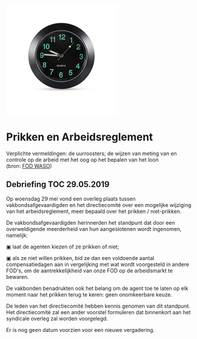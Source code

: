 <link rel="stylesheet" href="S2.css">

![](clock.png)

# Prikken en Arbeidsreglement

Verplichte vermeldingen: de uurroosters; de wijzen van meting van en controle op de arbeid met het oog op het bepalen van het loon<br>(bron: [FOD WASO](http://www.werk.belgie.be/arbeidsreglement#AutoAncher1))

## Debriefing TOC 29.05.2019

Op woensdag 29 mei vond een overleg plaats tussen vakbondsafgevaardigden en het directiecomité over een mogelijke wijziging van het arbeidsreglement, meer bepaald over het prikken / niet-prikken.

De vakbondsafgevaardigden herinnerden het standpunt dat door een overweldigende meerderheid van hun aangeslotenen wordt ingenomen, namelijk:

&#9635; laat de agenten kiezen of ze prikken of niet;

&#9635; als ze niet willen prikken, bid ze dan een voldoende aantal compensatiedagen aan in vergelijking met wat wordt voorgesteld in andere FOD's, om de aantrekkelijkheid van onze FOD op de arbeidsmarkt te bewaren.

De vakbonden benadrukten ook het belang om de agent toe te laten op elk moment naar het prikken terug te keren: geen onomkeerbare keuze.

De leden van het directiecomité hebben kennis genomen van dit standpunt. Het directiecomité zal een ander voorstel formuleren dat binnenkort aan het syndicale overleg zal worden voorgelegd.

Er is nog geen datum voorzien voor een nieuwe vergadering.